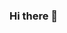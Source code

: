 ### Hi there 👋

<!--
**MalinduAdeesha/MalinduAdeesha** is a ✨ _special_ ✨ repository because its `README.md` (this file) appears on your GitHub profile.

Here are some ideas to get you started:

- 🔭 I’m currently working on ...Software Engineer
- 🌱 I’m currently learning ...Java
- 👯 I’m looking to collaborate on ...
- 🤔 I’m looking for help with ...
- 💬 Ask me about ...
- 📫 How to reach me: ...malinduadeesha63@gmail.com
- 😄 Pronouns: ...
- ⚡ Fun fact: ...
-->
